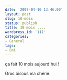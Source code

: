 ```yaml
---
date: '2007-04-10 13:46:00'
layout: post
slug: 10-mois
status: publish
title: 10 mois ....
wordpress_id: '111'
categories:
- General
tags:
- Emi
---
```


ça fait 10 mois aujourd'hui !

Gros bisous ma chérie.
